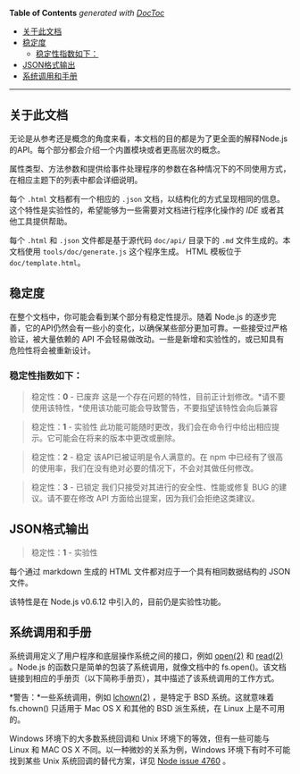 <!-- START doctoc generated TOC please keep comment here to allow auto update -->
<!-- DON'T EDIT THIS SECTION, INSTEAD RE-RUN doctoc TO UPDATE -->
**Table of Contents**  *generated with [DocToc](https://github.com/thlorenz/doctoc)*

- [关于此文档](#%E5%85%B3%E4%BA%8E%E6%AD%A4%E6%96%87%E6%A1%A3)
- [稳定度](#%E7%A8%B3%E5%AE%9A%E5%BA%A6)
    - [稳定性指数如下：](#%E7%A8%B3%E5%AE%9A%E6%80%A7%E6%8C%87%E6%95%B0%E5%A6%82%E4%B8%8B)
- [JSON格式输出](#json%E6%A0%BC%E5%BC%8F%E8%BE%93%E5%87%BA)
- [系统调用和手册](#%E7%B3%BB%E7%BB%9F%E8%B0%83%E7%94%A8%E5%92%8C%E6%89%8B%E5%86%8C)

<!-- END doctoc generated TOC please keep comment here to allow auto update -->

------

## 关于此文档

无论是从参考还是概念的角度来看，本文档的目的都是为了更全面的解释Node.js的API。每个部分都会介绍一个内置模块或者更高层次的概念。

属性类型、方法参数和提供给事件处理程序的参数在各种情况下的不同使用方式，在相应主题下的列表中都会详细说明。

每个 `.html` 文档都有一个相应的 `.json` 文档，以结构化的方式呈现相同的信息。这个特性是实验性的，希望能够为一些需要对文档进行程序化操作的 *IDE* 或者其他工具提供帮助。

每个 `.html` 和 `.json` 文件都是基于源代码 `doc/api/` 目录下的 `.md` 文件生成的。本文档使用 `tools/doc/generate.js` 这个程序生成。 HTML 模板位于 `doc/template.html`。

## 稳定度

在整个文档中，你可能会看到某个部分有稳定性提示。随着 Node.js 的逐步完善，它的API仍然会有一些小的变化，以确保某些部分更加可靠。一些接受过严格验证，被大量依赖的 API 不会轻易做改动。一些是新增和实验性的，或已知具有危险性将会被重新设计。

### 稳定性指数如下：

> 稳定性：**0** - 已废弃
这是一个存在问题的特性，目前正计划修改。*请不要使用该特性，*使用该功能可能会导致警告，不要指望该特性会向后兼容

> 稳定性：**1** - 实验性
此功能可能随时更改，我们会在命令行中给出相应提示。它可能会在将来的版本中更改或删除。

> 稳定性：**2** - 稳定
该API已被证明是令人满意的。在 npm 中已经有了很高的使用率，我们在没有绝对必要的情况下，不会对其做任何修改。

> 稳定性：**3** - 已锁定
我们只接受对其进行的安全性、性能或修复 BUG 的建议。请不要在修改 API 方面给出提案，因为我们会拒绝这类建议。


## JSON格式输出

> 稳定性：**1** - 实验性

每个通过 markdown 生成的 HTML 文件都对应于一个具有相同数据结构的 JSON 文件。

该特性是在 Node.js v0.6.12 中引入的，目前仍是实验性功能。


## 系统调用和手册

系统调用定义了用户程序和底层操作系统之间的接口，例如 [open(2)](http://man7.org/linux/man-pages/man2/open.2.html) 和 [read(2)](http://man7.org/linux/man-pages/man2/read.2.html) 。Node.js 的函数只是简单的包装了系统调用，就像文档中的 fs.open()。该文档链接到相应的手册页（以下简称手册页），其中描述了该系统调用的工作方式。

*警告：*一些系统调用，例如 [lchown(2)](http://man7.org/linux/man-pages/man2/lchown.2.html) ，是特定于 BSD 系统。这就意味着 fs.chown() 只适用于 Mac OS X 和其他的 BSD 派生系统，在 Linux 上是不可用的。

Windows 环境下的大多数系统回调和 Unix 环境下的等效，但有一些可能与 Linux 和 MAC OS X 不同。以一种微妙的关系为例，Windows 环境下有时不可能找到某些 Unix 系统回调的替代方案，详见 [Node issue 4760](https://github.com/nodejs/node/issues/4760) 。